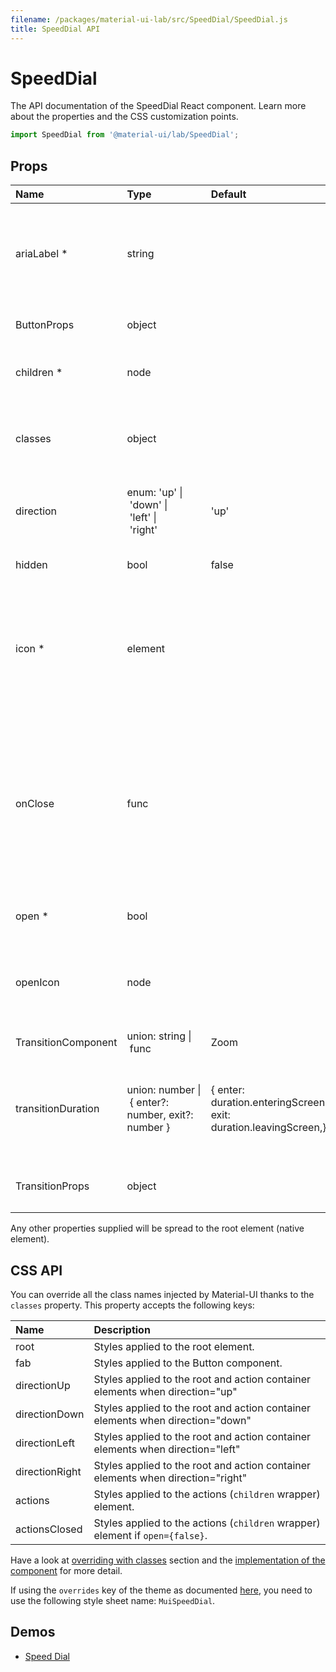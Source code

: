 ```yaml
---
filename: /packages/material-ui-lab/src/SpeedDial/SpeedDial.js
title: SpeedDial API
---
```


<!--- This documentation is automatically generated, do not try to edit it. -->

# SpeedDial

<p class="description">The API documentation of the SpeedDial React component. Learn more about the properties and the CSS customization points.</p>

```js
import SpeedDial from '@material-ui/lab/SpeedDial';
```



## Props

| Name | Type | Default | Description |
|:-----|:-----|:--------|:------------|
| <span class="prop-name required">ariaLabel *</span> | <span class="prop-type">string |   | The aria-label of the `Button` element. Also used to provide the `id` for the `SpeedDial` element and its children. |
| <span class="prop-name">ButtonProps</span> | <span class="prop-type">object |   | Properties applied to the [`Button`](/api/button/) element. |
| <span class="prop-name required">children *</span> | <span class="prop-type">node |   | SpeedDialActions to display when the SpeedDial is `open`. |
| <span class="prop-name">classes</span> | <span class="prop-type">object |   | Override or extend the styles applied to the component. See [CSS API](#css-api) below for more details. |
| <span class="prop-name">direction</span> | <span class="prop-type">enum:&nbsp;'up'&nbsp;&#124;<br>&nbsp;'down'&nbsp;&#124;<br>&nbsp;'left'&nbsp;&#124;<br>&nbsp;'right'<br> | <span class="prop-default">'up'</span> | The direction the actions open relative to the floating action button. |
| <span class="prop-name">hidden</span> | <span class="prop-type">bool | <span class="prop-default">false</span> | If `true`, the SpeedDial will be hidden. |
| <span class="prop-name required">icon *</span> | <span class="prop-type">element |   | The icon to display in the SpeedDial Floating Action Button. The `SpeedDialIcon` component provides a default Icon with animation. |
| <span class="prop-name">onClose</span> | <span class="prop-type">func |   | Callback fired when the component requests to be closed.<br><br>**Signature:**<br>`function(event: object, key: string) => void`<br>*event:* The event source of the callback<br>*key:* The key pressed |
| <span class="prop-name required">open *</span> | <span class="prop-type">bool |   | If `true`, the SpeedDial is open. |
| <span class="prop-name">openIcon</span> | <span class="prop-type">node |   | The icon to display in the SpeedDial Floating Action Button when the SpeedDial is open. |
| <span class="prop-name">TransitionComponent</span> | <span class="prop-type">union:&nbsp;string&nbsp;&#124;<br>&nbsp;func<br> | <span class="prop-default">Zoom</span> | Transition component. |
| <span class="prop-name">transitionDuration</span> | <span class="prop-type">union:&nbsp;number&nbsp;&#124;<br>&nbsp;{ enter?: number, exit?: number }<br> | <span class="prop-default">{  enter: duration.enteringScreen,  exit: duration.leavingScreen,}</span> | The duration for the transition, in milliseconds. You may specify a single timeout for all transitions, or individually with an object. |
| <span class="prop-name">TransitionProps</span> | <span class="prop-type">object |   | Properties applied to the `Transition` element. |

Any other properties supplied will be spread to the root element (native element).

## CSS API

You can override all the class names injected by Material-UI thanks to the `classes` property.
This property accepts the following keys:


| Name | Description |
|:-----|:------------|
| <span class="prop-name">root</span> | Styles applied to the root element.
| <span class="prop-name">fab</span> | Styles applied to the Button component.
| <span class="prop-name">directionUp</span> | Styles applied to the root and action container elements when direction="up"
| <span class="prop-name">directionDown</span> | Styles applied to the root and action container elements when direction="down"
| <span class="prop-name">directionLeft</span> | Styles applied to the root and action container elements when direction="left"
| <span class="prop-name">directionRight</span> | Styles applied to the root and action container elements when direction="right"
| <span class="prop-name">actions</span> | Styles applied to the actions (`children` wrapper) element.
| <span class="prop-name">actionsClosed</span> | Styles applied to the actions (`children` wrapper) element if `open={false}`.

Have a look at [overriding with classes](/customization/overrides/#overriding-with-classes) section
and the [implementation of the component](https://github.com/mui-org/material-ui/tree/master/packages/material-ui-lab/src/SpeedDial/SpeedDial.js)
for more detail.

If using the `overrides` key of the theme as documented
[here](/customization/themes/#customizing-all-instances-of-a-component-type),
you need to use the following style sheet name: `MuiSpeedDial`.

## Demos

- [Speed Dial](/lab/speed-dial/)


